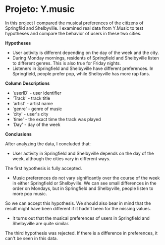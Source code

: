 # Projeto: Y.music

In this project I compared the musical preferences of the citizens of Springfild and Shelbyville. I examined real data from Y.Music to test hypotheses and compare the behavior of users in these two cities.

**Hypotheses**
- User activity is different depending on the day of the week and the city.
- During Monday mornings, residents of Springfield and Shelbyville listen to different genres. This is also true for Friday nights.
- Listeners in Springfield and Shelbyville have different preferences. In Springfield, people prefer pop, while Shelbyville has more rap fans.

**Column Descriptions**
- 'userID' - user identifier
- 'Track' - track title
- 'artist' - artist name
- 'genre' - genre of music
- 'city' - user's city
- 'time' - the exact time the track was played
- 'Day' - day of the week

**Conclusions**

After analyzing the data, I concluded that:
- User activity in Springfield and Shelbyville depends on the day of the week, although the cities vary in different ways.

The first hypothesis is fully accepted.
- Music preferences do not vary significantly over the course of the week in either Springfield or Shelbyville. We can see small differences in the order on Mondays, but in Springfield and Shelbyville, people listen to more pop music.

So we can accept this hypothesis. We should also bear in mind that the result might have been different if it hadn't been for the missing values.
- It turns out that the musical preferences of users in Springfield and Shelbyville are quite similar.

The third hypothesis was rejected. If there is a difference in preferences, it can't be seen in this data.
